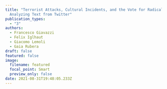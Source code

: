 ```yaml
---
title: "Terrorist Attacks, Cultural Incidents, and the Vote for Radical Parties:
  Analyzing Text from Twitter"
publication_types:
  - "3"
authors:
  - Francesco Giavazzi
  - Felix Iglhaut
  - Giacomo Lemoli
  - Gaia Rubera
draft: false
featured: false
image:
  filename: featured
  focal_point: Smart
  preview_only: false
date: 2021-08-31T19:48:05.233Z
---
```

